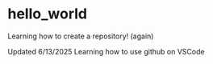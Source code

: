 # hello_world

Learning how to create a repository! (again)

Updated 6/13/2025 Learning how to use github on VSCode
